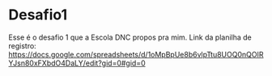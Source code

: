 # Desafio1
Esse é o desafio 1 que a Escola DNC propos pra mim.
Link da planilha de registro: https://docs.google.com/spreadsheets/d/1oMpBpUe8b6vlpTtu8UOQ0nQOIRYJsn80xFXbdO4DaLY/edit?gid=0#gid=0
